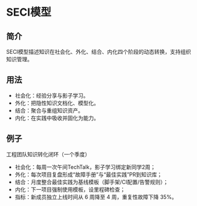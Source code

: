 # SECI模型

## 简介
SECI模型描述知识在社会化、外化、结合、内化四个阶段的动态转换，支持组织知识管理。

## 用法
- 社会化：经验分享与影子学习。
- 外化：把隐性知识文档化、模型化。
- 结合：聚合与重组知识资产。
- 内化：在实践中吸收并固化为能力。

## 例子
工程团队知识转化闭环（一个季度）

- 社会化：每周一次午间TechTalk，影子学习绑定新同学2周；
- 外化：每次项目复盘形成“故障手册”与“最佳实践”PR到知识库；
- 结合：月度整合最佳实践为基线模板（脚手架/CI配置/告警规则）；
- 内化：下一项目强制使用模板，设里程碑检查；
- 指标：新成员独立上线时间从 6 周降至 4 周，重复性故障下降 35%。
